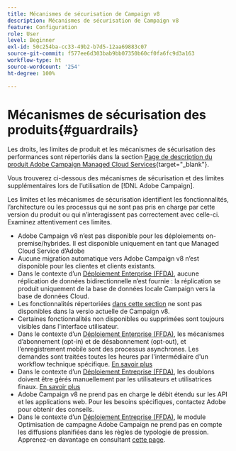 ```yaml
---
title: Mécanismes de sécurisation de Campaign v8
description: Mécanismes de sécurisation de Campaign v8
feature: Configuration
role: User
level: Beginner
exl-id: 50c254ba-cc33-49b2-b7d5-12aa69883c07
source-git-commit: f577ee6d303bab9bb07350b60cf0fa6fc9d3a163
workflow-type: ht
source-wordcount: '254'
ht-degree: 100%

---
```


# Mécanismes de sécurisation des produits{#guardrails}

Les droits, les limites de produit et les mécanismes de sécurisation des performances sont répertoriés dans la section [Page de description du produit Adobe Campaign Managed Cloud Services](https://helpx.adobe.com/fr/legal/product-descriptions/adobe-campaign-managed-cloud-services.html){target="_blank"}.

Vous trouverez ci-dessous des mécanismes de sécurisation et des limites supplémentaires lors de l’utilisation de [!DNL Adobe Campaign].

Les limites et les mécanismes de sécurisation identifient les fonctionnalités, l’architecture ou les processus qui ne sont pas pris en charge par cette version du produit ou qui n’interagissent pas correctement avec celle-ci. Examinez attentivement ces limites.

* Adobe Campaign v8 n’est pas disponible pour les déploiements on-premise/hybrides. Il est disponible uniquement en tant que Managed Cloud Service d’Adobe
* Aucune migration automatique vers Adobe Campaign v8 n’est disponible pour les clientes et clients existants.
* Dans le contexte d’un [Déploiement Enterprise (FFDA)](../architecture/enterprise-deployment.md), aucune réplication de données bidirectionnelle n’est fournie : la réplication se produit uniquement de la base de données locale Campaign vers la base de données Cloud.
* Les fonctionnalités répertoriées [dans cette section](v7-to-v8.md#gs-unavailable-features) ne sont pas disponibles dans la versio actuelle de Campaign v8.
* Certaines fonctionnalités non disponibles ou supprimées sont toujours visibles dans l&#39;interface utilisateur.
* Dans le contexte d’un [Déploiement Enterprise (FFDA)](../architecture/enterprise-deployment.md), les mécanismes d’abonnement (opt-in) et de désabonnement (opt-out), et l’enregistrement mobile sont des processus asynchrones. Les demandes sont traitées toutes les heures par l&#39;intermédiaire d&#39;un workflow technique spécifique. [En savoir plus](../architecture/replication.md#tech-wf)
* Dans le contexte d’un [Déploiement Entreprise (FFDA)](../architecture/enterprise-deployment.md), les doublons doivent être gérés manuellement par les utilisateurs et utilisatrices finaux. [En savoir plus](../architecture/keys.md)
* Adobe Campaign v8 ne prend pas en charge le débit étendu sur les API et les applications web. Pour les besoins spécifiques, contactez Adobe pour obtenir des conseils.
* Dans le contexte d’un [Déploiement Entreprise (FFDA)](../architecture/enterprise-deployment.md), le module Optimisation de campagne Adobe Campaign ne prend pas en compte les diffusions planifiées dans les règles de typologie de pression. Apprenez-en davantage en consultant [cette page](../../automation/campaign-opt/pressure-rules.md).